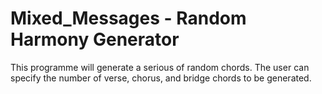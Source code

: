 # Mixed_Messages - Random Harmony Generator
This programme will generate a serious of random chords. The user can specify the number of verse, chorus, and bridge chords to be generated.
